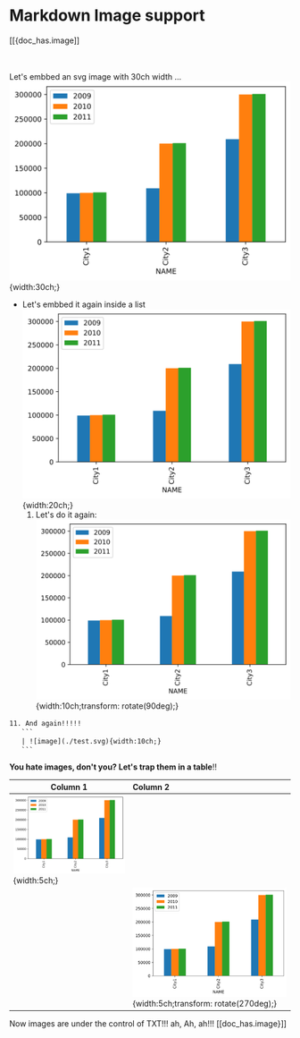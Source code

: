 # Markdown Image support
[[{doc_has.image]]
<br/> <br/> <br/>

Let's embbed an svg image with 30ch width ...
    ![image title](./test.svg){width:30ch;}
* Let's embbed it again inside a list
    ![image title](./test.svg){width:20ch;}
  1. Let's do it again:
    ![image title](./test.svg){width:10ch;transform: rotate(90deg);}
<!--                          └───────────────────┬────────────────┘
    Markdown TXT World domination extension to bring
    enemy images under control ah, Ah, Ah!!!!  -->
    11. And again!!!!!
       ```
       | ![image](./test.svg){width:10ch;}
       ```

**You hate images, don't you? Let's trap them in a table**!!

| Column 1                         | Column 2 |
|----------------------------------|:---------|
| ![image](./test.svg){width:5ch;} |                                 | 
|                                  |![image](./test.svg){width:5ch;transform: rotate(270deg);} | 

Now images are under the control of TXT!!! ah, Ah, ah!!!
[[doc_has.image}]]


